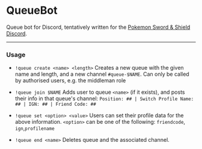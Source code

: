 # QueueBot
Queue bot for Discord, tentatively written for the [Pokemon Sword & Shield Discord](http://discord.gg/pokemonswordshield "Pokemon Sword & Shield Discord").

------------

### Usage
- `!queue create <name> <length>` 
Creates a new queue with the given name and length, and a new channel `#queue-$NAME`.
Can only be called by authorised users, e.g. the middleman role

- `!queue join $NAME`
Adds user to queue `<name>` (if it exists), and posts their info in that queue's channel: `Position: ## | Switch Profile Name: ## | IGN: ## | Friend Code: ## `

- `!queue set <option> <value>`
Users can set their profile data for the above information. `<option>` can be one of the following: `friendcode`, `ign`,`profilename`

- `!queue end <name>`
Deletes queue and the associated channel.

